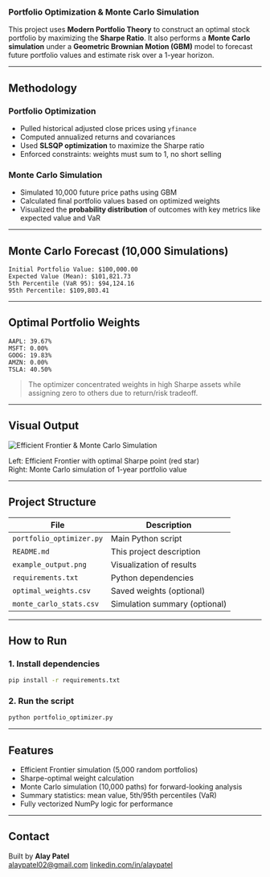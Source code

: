 ### Portfolio Optimization & Monte Carlo Simulation

This project uses **Modern Portfolio Theory** to construct an optimal stock portfolio by maximizing the **Sharpe Ratio**. It also performs a **Monte Carlo simulation** under a **Geometric Brownian Motion (GBM)** model to forecast future portfolio values and estimate risk over a 1-year horizon.

---

## Methodology

### Portfolio Optimization
- Pulled historical adjusted close prices using `yfinance`
- Computed annualized returns and covariances
- Used **SLSQP optimization** to maximize the Sharpe ratio
- Enforced constraints: weights must sum to 1, no short selling

### Monte Carlo Simulation
- Simulated 10,000 future price paths using GBM
- Calculated final portfolio values based on optimized weights
- Visualized the **probability distribution** of outcomes with key metrics like expected value and VaR

---

## Monte Carlo Forecast (10,000 Simulations)

```text
Initial Portfolio Value: $100,000.00
Expected Value (Mean): $101,821.73
5th Percentile (VaR 95): $94,124.16
95th Percentile: $109,803.41
```

---

## Optimal Portfolio Weights

```text
AAPL: 39.67%
MSFT: 0.00%
GOOG: 19.83%
AMZN: 0.00%
TSLA: 40.50%
```

> The optimizer concentrated weights in high Sharpe assets while assigning zero to others due to return/risk tradeoff.

---

## Visual Output

![Efficient Frontier & Monte Carlo Simulation](./example_output.png)

Left: Efficient Frontier with optimal Sharpe point (red star)  
Right: Monte Carlo simulation of 1-year portfolio value

---

## Project Structure

| File | Description |
|------|-------------|
| `portfolio_optimizer.py` | Main Python script |
| `README.md` | This project description |
| `example_output.png` | Visualization of results |
| `requirements.txt` | Python dependencies |
| `optimal_weights.csv` | Saved weights (optional) |
| `monte_carlo_stats.csv` | Simulation summary (optional) |

---

## How to Run

### 1. Install dependencies
```bash
pip install -r requirements.txt
```

### 2. Run the script
```bash
python portfolio_optimizer.py
```

---

## Features

- Efficient Frontier simulation (5,000 random portfolios)
- Sharpe-optimal weight calculation
- Monte Carlo simulation (10,000 paths) for forward-looking analysis
- Summary statistics: mean value, 5th/95th percentiles (VaR)
- Fully vectorized NumPy logic for performance

---

## Contact

Built by **Alay Patel**  
alaypatel02@gmail.com
[linkedin.com/in/alaypatel](https://linkedin.com/in/alaypatel)
